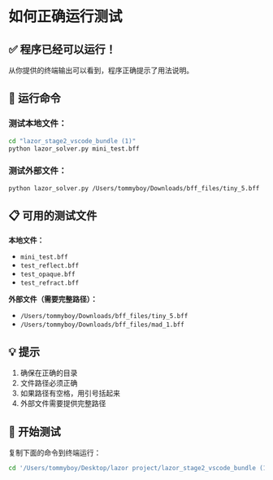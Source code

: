 # 如何正确运行测试

## ✅ 程序已经可以运行！

从你提供的终端输出可以看到，程序正确提示了用法说明。

## 🎯 运行命令

### 测试本地文件：

```bash
cd "lazor_stage2_vscode_bundle (1)"
python lazor_solver.py mini_test.bff
```

### 测试外部文件：

```bash
python lazor_solver.py /Users/tommyboy/Downloads/bff_files/tiny_5.bff
```

## 📋 可用的测试文件

**本地文件：**
- `mini_test.bff`
- `test_reflect.bff`
- `test_opaque.bff`
- `test_refract.bff`

**外部文件（需要完整路径）：**
- `/Users/tommyboy/Downloads/bff_files/tiny_5.bff`
- `/Users/tommyboy/Downloads/bff_files/mad_1.bff`

## 💡 提示

1. 确保在正确的目录
2. 文件路径必须正确
3. 如果路径有空格，用引号括起来
4. 外部文件需要提供完整路径

## 🎉 开始测试

复制下面的命令到终端运行：

```bash
cd '/Users/tommyboy/Desktop/lazor project/lazor_stage2_vscode_bundle (1)' && python lazor_solver.py mini_test.bff
```

